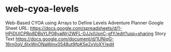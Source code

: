 # web-cyoa-levels
Web-Based CYOA using Arrays to Define Levels
Adventure Planner Google Sheet URL: 
https://docs.google.com/spreadsheets/d/1-HPjDUlCPRp8DBsYLP08yaWrj2WFL-0JJxIUsnC-gfY/edit?usp=sharing
Story Text
https://docs.google.com/document/d/1UNiqG-16rn0qV_6IxWnONaWmx0548ut9fpK5e2xVoXY/edit

